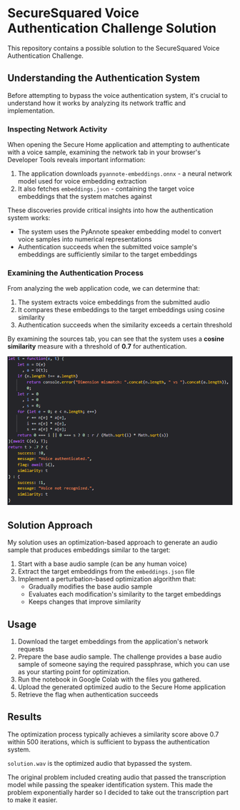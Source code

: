 # SecureSquared Voice Authentication Challenge Solution

This repository contains a possible solution to the SecureSquared Voice Authentication Challenge.

## Understanding the Authentication System

Before attempting to bypass the voice authentication system, it's crucial to understand how it works by analyzing its network traffic and implementation.

### Inspecting Network Activity

When opening the Secure Home application and attempting to authenticate with a voice sample, examining the network tab in your browser's Developer Tools reveals important information:

1. The application downloads `pyannote-embeddings.onnx` - a neural network model used for voice embedding extraction
2. It also fetches `embeddings.json` - containing the target voice embeddings that the system matches against

These discoveries provide critical insights into how the authentication system works:

- The system uses the PyAnnote speaker embedding model to convert voice samples into numerical representations
- Authentication succeeds when the submitted voice sample's embeddings are sufficiently similar to the target embeddings

### Examining the Authentication Process

From analyzing the web application code, we can determine that:

1. The system extracts voice embeddings from the submitted audio
2. It compares these embeddings to the target embeddings using cosine similarity
3. Authentication succeeds when the similarity exceeds a certain threshold

By examining the sources tab, you can see that the system uses a **cosine similarity** measure with a threshold of **0.7** for authentication.

![source](source.png)

## Solution Approach

My solution uses an optimization-based approach to generate an audio sample that produces embeddings similar to the target:

1. Start with a base audio sample (can be any human voice)
2. Extract the target embeddings from the `embeddings.json` file
3. Implement a perturbation-based optimization algorithm that:
   - Gradually modifies the base audio sample
   - Evaluates each modification's similarity to the target embeddings
   - Keeps changes that improve similarity

## Usage

1. Download the target embeddings from the application's network requests
2. Prepare the base audio sample. The challenge provides a base audio sample of someone saying the required passphrase, which you can use as your starting point for optimization.
3. Run the notebook in Google Colab with the files you gathered.
4. Upload the generated optimized audio to the Secure Home application
5. Retrieve the flag when authentication succeeds

## Results

The optimization process typically achieves a similarity score above 0.7 within 500 iterations, which is sufficient to bypass the authentication system.

`solution.wav` is the optimized audio that bypassed the system.

The original problem included creating audio that passed the transcription model while passing the speaker identification system. This made the problem exponentially harder so I decided to take out the transcription part to make it easier.
